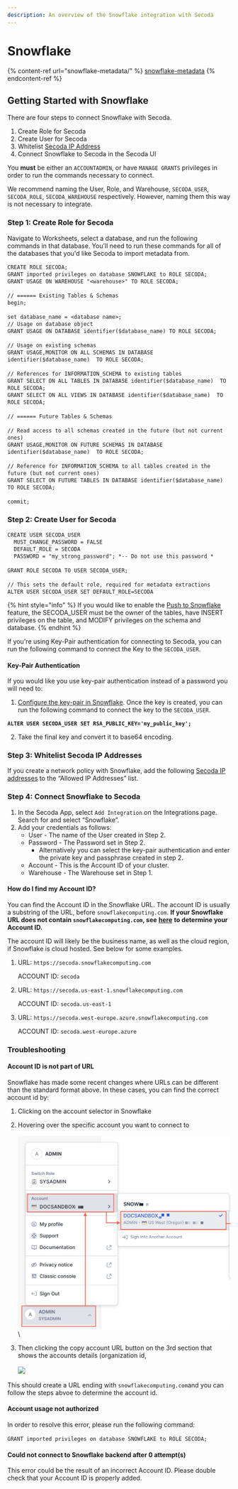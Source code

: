 ```yaml
---
description: An overview of the Snowflake integration with Secoda
---
```


# Snowflake

{% content-ref url="snowflake-metadata/" %}
[snowflake-metadata](snowflake-metadata/)
{% endcontent-ref %}

## **Getting Started with Snowflake** <a href="#h_3a4bfd6458" id="h_3a4bfd6458"></a>

There are four steps to connect Snowflake with Secoda.&#x20;

1. Create Role for Secoda
2. Create User for Secoda
3. Whitelist [Secoda IP Address](./#h\_e7eac6e3f5)
4. Connect Snowflake to Secoda in the Secoda UI

You **must** be either an `ACCOUNTADMIN`, or have `MANAGE GRANTS` privileges in order to run the commands necessary to connect.&#x20;

We recommend naming the User, Role, and Warehouse, `SECODA_USER`, `SECODA_ROLE`, `SECODA_WAREHOUSE` respectively. However, naming them this way is not necessary to integrate.

### **Step 1: Create Role for Secoda** <a href="#h_f22c4a805b" id="h_f22c4a805b"></a>

Navigate to Worksheets, select a database, and run the following commands in that database. You'll need to run these commands for all of the databases that you'd like Secoda to import metadata from.&#x20;

```
CREATE ROLE SECODA;
GRANT imported privileges on database SNOWFLAKE to ROLE SECODA;
GRANT USAGE ON WAREHOUSE "<warehouse>" TO ROLE SECODA;

// ====== Existing Tables & Schemas
begin;

set database_name = <database name>;
// Usage on database object
GRANT USAGE ON DATABASE identifier($database_name) TO ROLE SECODA;

// Usage on existing schemas
GRANT USAGE,MONITOR ON ALL SCHEMAS IN DATABASE identifier($database_name)  TO ROLE SECODA;

// References for INFORMATION_SCHEMA to existing tables
GRANT SELECT ON ALL TABLES IN DATABASE identifier($database_name)  TO ROLE SECODA;
GRANT SELECT ON ALL VIEWS IN DATABASE identifier($database_name)  TO ROLE SECODA;

// ====== Future Tables & Schemas

// Read access to all schemas created in the future (but not current ones)
GRANT USAGE,MONITOR ON FUTURE SCHEMAS IN DATABASE identifier($database_name)  TO ROLE SECODA;

// Reference for INFORMATION_SCHEMA to all tables created in the future (but not current ones)
GRANT SELECT ON FUTURE TABLES IN DATABASE identifier($database_name)  TO ROLE SECODA;

commit;
```

### Step 2: Create User for Secoda

```
CREATE USER SECODA_USER
  MUST_CHANGE_PASSWORD = FALSE
  DEFAULT_ROLE = SECODA
  PASSWORD = "my_strong_password"; *-- Do not use this password *

GRANT ROLE SECODA TO USER SECODA_USER;

// This sets the default role, required for metadata extractions
ALTER USER SECODA_USER SET DEFAULT_ROLE=SECODA
```

{% hint style="info" %}
If you would like to enable the [Push to Snowflake](../../../features/push-metadata-to-source.md) feature, the SECODA\_USER must be the owner of the tables, have INSERT privileges on the table, and MODIFY privileges on the schema and database.&#x20;
{% endhint %}

If you're using Key-Pair authentication for connecting to Secoda, you can run the following command to connect the Key to the `SECODA_USER`.&#x20;

#### Key-Pair Authentication

If you would like you use key-pair authentication instead of a password you will need to:&#x20;

1. [Configure the key-pair in Snowflake](https://docs.snowflake.com/en/user-guide/key-pair-auth). Once the key is created, you can run the following command to connect the key to the `SECODA_USER`.&#x20;

<pre><code><strong>ALTER USER SECODA_USER SET RSA_PUBLIC_KEY='my_public_key';
</strong></code></pre>

2. Take the final key and convert it to base64 encoding.&#x20;

### **Step 3: Whitelist Secoda IP Addresses** <a href="#h_7ee8142011" id="h_7ee8142011"></a>

If you create a network policy with Snowflake, add the following [Secoda IP addresses](../../../faq.md#what-are-the-ip-addresses-for-secoda) to the “Allowed IP Addresses” list.

### **Step 4: Connect Snowflake to Secoda** <a href="#h_7ee8142011" id="h_7ee8142011"></a>

1. In the Secoda App, select `Add Integration` on the Integrations page. Search for and select “Snowflake”.
2. Add your credentials as follows:&#x20;
   * User - The name of the User created in Step 2.
   * Password - The Password set in Step 2.
     * Alternatively you can select the key-pair authentication and enter the private key and passphrase created in step 2.&#x20;
   * Account - This is the Account ID of your cluster.&#x20;
   * Warehouse - The Warehouse set in Step 1.&#x20;

#### **How do I find my Account ID?**

You can find the Account ID in the Snowflake URL. The account ID is usually a substring of the URL, before `snowflakecomputing.com`.  **If your Snowflake URL does not contain `snowflakecomputing.com`, see** [**here**](./#account-id-is-not-part-of-url) **to determine your Account ID.**&#x20;

The account ID will likely be the business name, as well as the cloud region, if Snowflake is cloud hosted. See below for some examples.&#x20;

1.  URL: `https://secoda.snowflakecomputing.com`

    ACCOUNT ID: `secoda`
2.  URL: `https://secoda.us-east-1.snowflakecomputing.com`

    ACCOUNT ID: `secoda.us-east-1`
3.  URL: `https://secoda.west-europe.azure.snowflakecomputing.com`

    ACCOUNT ID: `secoda.west-europe.azure`&#x20;

### Troubleshooting

#### Account ID is not part of URL

Snowflake has made some recent changes where URLs can be different than the standard format above.  In these cases, you can find the correct account id by:&#x20;

1. Clicking on the account selector in Snowflake
2. Hovering over the specific account you want to connect to\
   \
   <img src="../../../.gitbook/assets/ui-snowsight-account-identifier (1).png" alt="" data-size="original">\

3. Then clicking the copy account URL button on the 3rd section that shows the accounts details (organization id, \
   \
   ![](<../../../.gitbook/assets/Screenshot 2024-02-29 at 3.15.51 PM.png>)

This should create a URL ending with `snowflakecomputing.com`and you can follow the steps abvoe to determine the account id.&#x20;

#### Account usage not authorized

In order to resolve this error, please run the following command:

`GRANT imported privileges on database SNOWFLAKE to ROLE SECODA;`

#### Could not connect to Snowflake backend after 0 attempt(s)

This error could be the result of an incorrect Account ID. Please double check that your Account ID is properly added.&#x20;
